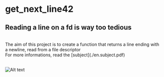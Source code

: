 # get_next_line42
## Reading a line on a fd is way too tedious
<br>
The aim of this project is to create a function that returns a line ending with a newline, read from a file descriptor<br>
For more informations, read the [subject](./en.subject.pdf) <br>
<br>

![Alt text](https://miro.medium.com/max/960/0*JkjSrndASl83dK_h.jpg?raw=true "But I fixed it, ok? haha")
